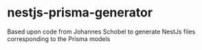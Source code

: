 # nestjs-prisma-generator
Based upon code from Johannes Schobel to generate NestJs files corresponding to the Prisma models
